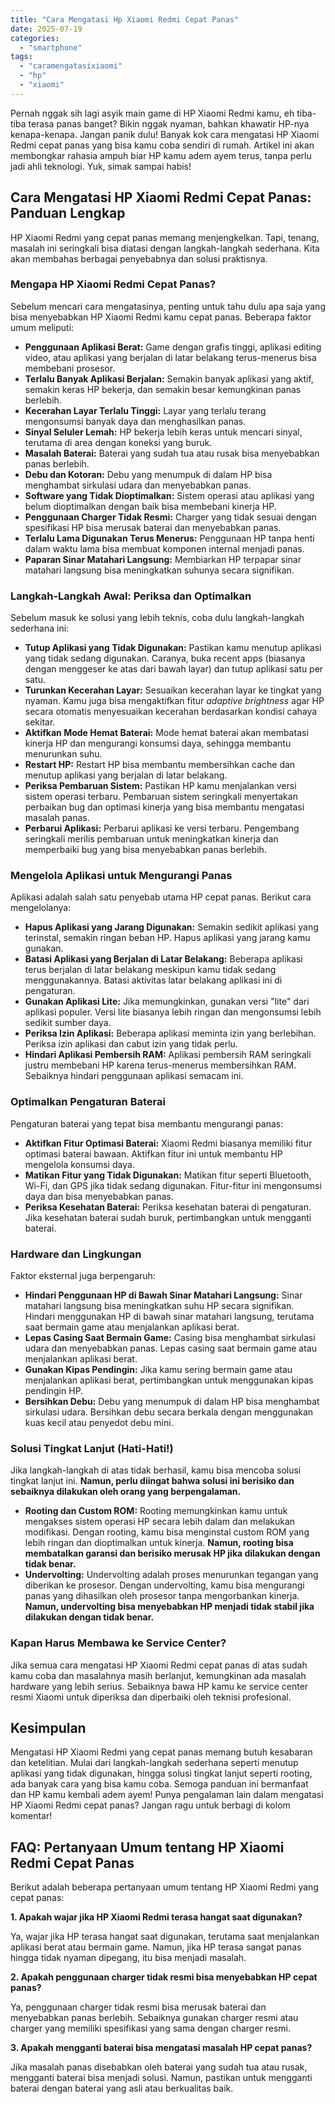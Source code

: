 ```yaml
---
title: "Cara Mengatasi Hp Xiaomi Redmi Cepat Panas"
date: 2025-07-19
categories: 
  - "smartphone"
tags: 
  - "caramengatasixiaomi"
  - "hp"
  - "xiaomi"
---
```


Pernah nggak sih lagi asyik main game di HP Xiaomi Redmi kamu, eh tiba-tiba terasa panas banget? Bikin nggak nyaman, bahkan khawatir HP-nya kenapa-kenapa. Jangan panik dulu! Banyak kok cara mengatasi HP Xiaomi Redmi cepat panas yang bisa kamu coba sendiri di rumah. Artikel ini akan membongkar rahasia ampuh biar HP kamu adem ayem terus, tanpa perlu jadi ahli teknologi. Yuk, simak sampai habis!

## Cara Mengatasi HP Xiaomi Redmi Cepat Panas: Panduan Lengkap

HP Xiaomi Redmi yang cepat panas memang menjengkelkan. Tapi, tenang, masalah ini seringkali bisa diatasi dengan langkah-langkah sederhana. Kita akan membahas berbagai penyebabnya dan solusi praktisnya.

### Mengapa HP Xiaomi Redmi Cepat Panas?

Sebelum mencari cara mengatasinya, penting untuk tahu dulu apa saja yang bisa menyebabkan HP Xiaomi Redmi kamu cepat panas. Beberapa faktor umum meliputi:

- **Penggunaan Aplikasi Berat:** Game dengan grafis tinggi, aplikasi editing video, atau aplikasi yang berjalan di latar belakang terus-menerus bisa membebani prosesor.
- **Terlalu Banyak Aplikasi Berjalan:** Semakin banyak aplikasi yang aktif, semakin keras HP bekerja, dan semakin besar kemungkinan panas berlebih.
- **Kecerahan Layar Terlalu Tinggi:** Layar yang terlalu terang mengonsumsi banyak daya dan menghasilkan panas.
- **Sinyal Seluler Lemah:** HP bekerja lebih keras untuk mencari sinyal, terutama di area dengan koneksi yang buruk.
- **Masalah Baterai:** Baterai yang sudah tua atau rusak bisa menyebabkan panas berlebih.
- **Debu dan Kotoran:** Debu yang menumpuk di dalam HP bisa menghambat sirkulasi udara dan menyebabkan panas.
- **Software yang Tidak Dioptimalkan:** Sistem operasi atau aplikasi yang belum dioptimalkan dengan baik bisa membebani kinerja HP.
- **Penggunaan Charger Tidak Resmi:** Charger yang tidak sesuai dengan spesifikasi HP bisa merusak baterai dan menyebabkan panas.
- **Terlalu Lama Digunakan Terus Menerus:** Penggunaan HP tanpa henti dalam waktu lama bisa membuat komponen internal menjadi panas.
- **Paparan Sinar Matahari Langsung:** Membiarkan HP terpapar sinar matahari langsung bisa meningkatkan suhunya secara signifikan.

### Langkah-Langkah Awal: Periksa dan Optimalkan

Sebelum masuk ke solusi yang lebih teknis, coba dulu langkah-langkah sederhana ini:

- **Tutup Aplikasi yang Tidak Digunakan:** Pastikan kamu menutup aplikasi yang tidak sedang digunakan. Caranya, buka recent apps (biasanya dengan menggeser ke atas dari bawah layar) dan tutup aplikasi satu per satu.
- **Turunkan Kecerahan Layar:** Sesuaikan kecerahan layar ke tingkat yang nyaman. Kamu juga bisa mengaktifkan fitur _adaptive brightness_ agar HP secara otomatis menyesuaikan kecerahan berdasarkan kondisi cahaya sekitar.
- **Aktifkan Mode Hemat Baterai:** Mode hemat baterai akan membatasi kinerja HP dan mengurangi konsumsi daya, sehingga membantu menurunkan suhu.
- **Restart HP:** Restart HP bisa membantu membersihkan cache dan menutup aplikasi yang berjalan di latar belakang.
- **Periksa Pembaruan Sistem:** Pastikan HP kamu menjalankan versi sistem operasi terbaru. Pembaruan sistem seringkali menyertakan perbaikan bug dan optimasi kinerja yang bisa membantu mengatasi masalah panas.
- **Perbarui Aplikasi:** Perbarui aplikasi ke versi terbaru. Pengembang seringkali merilis pembaruan untuk meningkatkan kinerja dan memperbaiki bug yang bisa menyebabkan panas berlebih.

### Mengelola Aplikasi untuk Mengurangi Panas

Aplikasi adalah salah satu penyebab utama HP cepat panas. Berikut cara mengelolanya:

- **Hapus Aplikasi yang Jarang Digunakan:** Semakin sedikit aplikasi yang terinstal, semakin ringan beban HP. Hapus aplikasi yang jarang kamu gunakan.
- **Batasi Aplikasi yang Berjalan di Latar Belakang:** Beberapa aplikasi terus berjalan di latar belakang meskipun kamu tidak sedang menggunakannya. Batasi aktivitas latar belakang aplikasi ini di pengaturan.
- **Gunakan Aplikasi Lite:** Jika memungkinkan, gunakan versi "lite" dari aplikasi populer. Versi lite biasanya lebih ringan dan mengonsumsi lebih sedikit sumber daya.
- **Periksa Izin Aplikasi:** Beberapa aplikasi meminta izin yang berlebihan. Periksa izin aplikasi dan cabut izin yang tidak perlu.
- **Hindari Aplikasi Pembersih RAM:** Aplikasi pembersih RAM seringkali justru membebani HP karena terus-menerus membersihkan RAM. Sebaiknya hindari penggunaan aplikasi semacam ini.

### Optimalkan Pengaturan Baterai

Pengaturan baterai yang tepat bisa membantu mengurangi panas:

- **Aktifkan Fitur Optimasi Baterai:** Xiaomi Redmi biasanya memiliki fitur optimasi baterai bawaan. Aktifkan fitur ini untuk membantu HP mengelola konsumsi daya.
- **Matikan Fitur yang Tidak Digunakan:** Matikan fitur seperti Bluetooth, Wi-Fi, dan GPS jika tidak sedang digunakan. Fitur-fitur ini mengonsumsi daya dan bisa menyebabkan panas.
- **Periksa Kesehatan Baterai:** Periksa kesehatan baterai di pengaturan. Jika kesehatan baterai sudah buruk, pertimbangkan untuk mengganti baterai.

### Hardware dan Lingkungan

Faktor eksternal juga berpengaruh:

- **Hindari Penggunaan HP di Bawah Sinar Matahari Langsung:** Sinar matahari langsung bisa meningkatkan suhu HP secara signifikan. Hindari menggunakan HP di bawah sinar matahari langsung, terutama saat bermain game atau menjalankan aplikasi berat.
- **Lepas Casing Saat Bermain Game:** Casing bisa menghambat sirkulasi udara dan menyebabkan panas. Lepas casing saat bermain game atau menjalankan aplikasi berat.
- **Gunakan Kipas Pendingin:** Jika kamu sering bermain game atau menjalankan aplikasi berat, pertimbangkan untuk menggunakan kipas pendingin HP.
- **Bersihkan Debu:** Debu yang menumpuk di dalam HP bisa menghambat sirkulasi udara. Bersihkan debu secara berkala dengan menggunakan kuas kecil atau penyedot debu mini.

### Solusi Tingkat Lanjut (Hati-Hati!)

Jika langkah-langkah di atas tidak berhasil, kamu bisa mencoba solusi tingkat lanjut ini. **Namun, perlu diingat bahwa solusi ini berisiko dan sebaiknya dilakukan oleh orang yang berpengalaman.**

- **Rooting dan Custom ROM:** Rooting memungkinkan kamu untuk mengakses sistem operasi HP secara lebih dalam dan melakukan modifikasi. Dengan rooting, kamu bisa menginstal custom ROM yang lebih ringan dan dioptimalkan untuk kinerja. **Namun, rooting bisa membatalkan garansi dan berisiko merusak HP jika dilakukan dengan tidak benar.**
- **Undervolting:** Undervolting adalah proses menurunkan tegangan yang diberikan ke prosesor. Dengan undervolting, kamu bisa mengurangi panas yang dihasilkan oleh prosesor tanpa mengorbankan kinerja. **Namun, undervolting bisa menyebabkan HP menjadi tidak stabil jika dilakukan dengan tidak benar.**

### Kapan Harus Membawa ke Service Center?

Jika semua cara mengatasi HP Xiaomi Redmi cepat panas di atas sudah kamu coba dan masalahnya masih berlanjut, kemungkinan ada masalah hardware yang lebih serius. Sebaiknya bawa HP kamu ke service center resmi Xiaomi untuk diperiksa dan diperbaiki oleh teknisi profesional.

## Kesimpulan

Mengatasi HP Xiaomi Redmi yang cepat panas memang butuh kesabaran dan ketelitian. Mulai dari langkah-langkah sederhana seperti menutup aplikasi yang tidak digunakan, hingga solusi tingkat lanjut seperti rooting, ada banyak cara yang bisa kamu coba. Semoga panduan ini bermanfaat dan HP kamu kembali adem ayem! Punya pengalaman lain dalam mengatasi HP Xiaomi Redmi cepat panas? Jangan ragu untuk berbagi di kolom komentar!

## FAQ: Pertanyaan Umum tentang HP Xiaomi Redmi Cepat Panas

Berikut adalah beberapa pertanyaan umum tentang HP Xiaomi Redmi yang cepat panas:

**1\. Apakah wajar jika HP Xiaomi Redmi terasa hangat saat digunakan?**

Ya, wajar jika HP terasa hangat saat digunakan, terutama saat menjalankan aplikasi berat atau bermain game. Namun, jika HP terasa sangat panas hingga tidak nyaman dipegang, itu bisa menjadi masalah.

**2\. Apakah penggunaan charger tidak resmi bisa menyebabkan HP cepat panas?**

Ya, penggunaan charger tidak resmi bisa merusak baterai dan menyebabkan panas berlebih. Sebaiknya gunakan charger resmi atau charger yang memiliki spesifikasi yang sama dengan charger resmi.

**3\. Apakah mengganti baterai bisa mengatasi masalah HP cepat panas?**

Jika masalah panas disebabkan oleh baterai yang sudah tua atau rusak, mengganti baterai bisa menjadi solusi. Namun, pastikan untuk mengganti baterai dengan baterai yang asli atau berkualitas baik.
